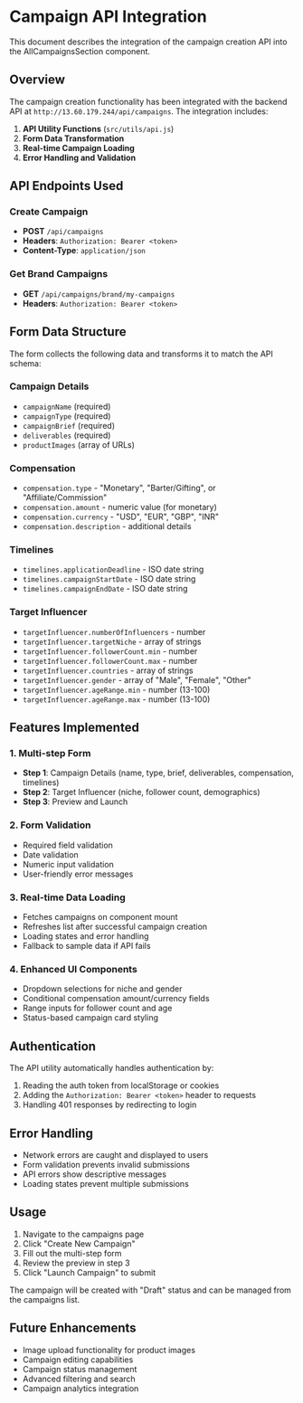 # Campaign API Integration

This document describes the integration of the campaign creation API into the AllCampaignsSection component.

## Overview

The campaign creation functionality has been integrated with the backend API at `http://13.60.179.244/api/campaigns`. The integration includes:

1. **API Utility Functions** (`src/utils/api.js`)
2. **Form Data Transformation**
3. **Real-time Campaign Loading**
4. **Error Handling and Validation**

## API Endpoints Used

### Create Campaign
- **POST** `/api/campaigns`
- **Headers**: `Authorization: Bearer <token>`
- **Content-Type**: `application/json`

### Get Brand Campaigns
- **GET** `/api/campaigns/brand/my-campaigns`
- **Headers**: `Authorization: Bearer <token>`

## Form Data Structure

The form collects the following data and transforms it to match the API schema:

### Campaign Details
- `campaignName` (required)
- `campaignType` (required)
- `campaignBrief` (required)
- `deliverables` (required)
- `productImages` (array of URLs)

### Compensation
- `compensation.type` - "Monetary", "Barter/Gifting", or "Affiliate/Commission"
- `compensation.amount` - numeric value (for monetary)
- `compensation.currency` - "USD", "EUR", "GBP", "INR"
- `compensation.description` - additional details

### Timelines
- `timelines.applicationDeadline` - ISO date string
- `timelines.campaignStartDate` - ISO date string
- `timelines.campaignEndDate` - ISO date string

### Target Influencer
- `targetInfluencer.numberOfInfluencers` - number
- `targetInfluencer.targetNiche` - array of strings
- `targetInfluencer.followerCount.min` - number
- `targetInfluencer.followerCount.max` - number
- `targetInfluencer.countries` - array of strings
- `targetInfluencer.gender` - array of "Male", "Female", "Other"
- `targetInfluencer.ageRange.min` - number (13-100)
- `targetInfluencer.ageRange.max` - number (13-100)

## Features Implemented

### 1. Multi-step Form
- **Step 1**: Campaign Details (name, type, brief, deliverables, compensation, timelines)
- **Step 2**: Target Influencer (niche, follower count, demographics)
- **Step 3**: Preview and Launch

### 2. Form Validation
- Required field validation
- Date validation
- Numeric input validation
- User-friendly error messages

### 3. Real-time Data Loading
- Fetches campaigns on component mount
- Refreshes list after successful campaign creation
- Loading states and error handling
- Fallback to sample data if API fails

### 4. Enhanced UI Components
- Dropdown selections for niche and gender
- Conditional compensation amount/currency fields
- Range inputs for follower count and age
- Status-based campaign card styling

## Authentication

The API utility automatically handles authentication by:
1. Reading the auth token from localStorage or cookies
2. Adding the `Authorization: Bearer <token>` header to requests
3. Handling 401 responses by redirecting to login

## Error Handling

- Network errors are caught and displayed to users
- Form validation prevents invalid submissions
- API errors show descriptive messages
- Loading states prevent multiple submissions

## Usage

1. Navigate to the campaigns page
2. Click "Create New Campaign"
3. Fill out the multi-step form
4. Review the preview in step 3
5. Click "Launch Campaign" to submit

The campaign will be created with "Draft" status and can be managed from the campaigns list.

## Future Enhancements

- Image upload functionality for product images
- Campaign editing capabilities
- Campaign status management
- Advanced filtering and search
- Campaign analytics integration 